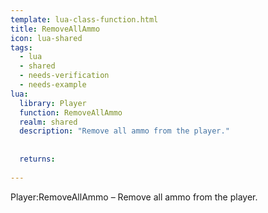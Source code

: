 ```yaml
---
template: lua-class-function.html
title: RemoveAllAmmo
icon: lua-shared
tags:
  - lua
  - shared
  - needs-verification
  - needs-example
lua:
  library: Player
  function: RemoveAllAmmo
  realm: shared
  description: "Remove all ammo from the player."
  
  
  returns:
    
---
```


<div class="lua__search__keywords">
Player:RemoveAllAmmo &#x2013; Remove all ammo from the player.
</div>
